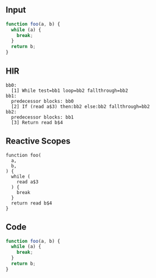 
## Input

```javascript
function foo(a, b) {
  while (a) {
    break;
  }
  return b;
}

```

## HIR

```
bb0:
  [1] While test=bb1 loop=bb2 fallthrough=bb2
bb1:
  predecessor blocks: bb0
  [2] If (read a$3) then:bb2 else:bb2 fallthrough=bb2
bb2:
  predecessor blocks: bb1
  [3] Return read b$4
```

## Reactive Scopes

```
function foo(
  a,
  b,
) {
  while (
    read a$3
  ) {
    break
  }
  return read b$4
}

```

## Code

```javascript
function foo(a, b) {
  while (a) {
    break;
  }
  return b;
}

```
      